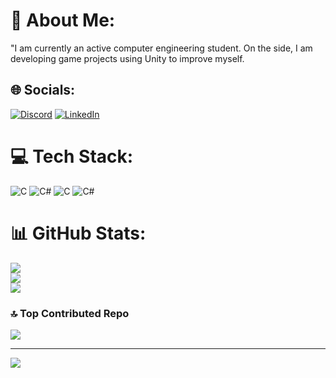 # 💫 About Me:
"I am currently an active computer engineering student. On the side, I am developing game projects using Unity to improve myself.


## 🌐 Socials:
[![Discord](https://img.shields.io/badge/Discord-%237289DA.svg?logo=discord&logoColor=white)](https://discord.gg/virtuososlove) [![LinkedIn](https://img.shields.io/badge/LinkedIn-%230077B5.svg?logo=linkedin&logoColor=white)](https://linkedin.com/in/https://www.linkedin.com/in/melih-uzel-131ba024b/) 

# 💻 Tech Stack:
![C](https://img.shields.io/badge/c-%2300599C.svg?style=for-the-badge&logo=c&logoColor=white) ![C#](https://img.shields.io/badge/c%23-%23239120.svg?style=for-the-badge&logo=c-sharp&logoColor=white) ![C](https://img.shields.io/badge/c-%2300599C.svg?style=for-the-badge&logo=c&logoColor=white) ![C#](https://img.shields.io/badge/c%23-%23239120.svg?style=for-the-badge&logo=c-sharp&logoColor=white)
# 📊 GitHub Stats:
![](https://github-readme-stats.vercel.app/api?username=virtuososlove&theme=dark&hide_border=false&include_all_commits=false&count_private=true)<br/>
![](https://github-readme-streak-stats.herokuapp.com/?user=virtuososlove&theme=dark&hide_border=false)<br/>
![](https://github-readme-stats.vercel.app/api/top-langs/?username=virtuososlove&theme=dark&hide_border=false&include_all_commits=false&count_private=true&layout=compact)

### 🔝 Top Contributed Repo
![](https://github-contributor-stats.vercel.app/api?username=virtuososlove&limit=5&theme=dark&combine_all_yearly_contributions=true)

---
[![](https://visitcount.itsvg.in/api?id=virtuososlove&icon=0&color=1)](https://visitcount.itsvg.in)

<!-- Proudly created with GPRM ( https://gprm.itsvg.in ) -->
